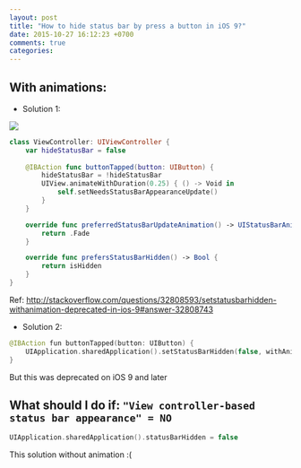 ```yaml
---
layout: post
title: "How to hide status bar by press a button in iOS 9?"
date: 2015-10-27 16:12:23 +0700
comments: true
categories: 
---
```

## With animations:
* Solution 1:

<a href="https://stackoverzone.files.wordpress.com/2015/10/hide-status-bar.gif"><img align='center' src="https://stackoverzone.files.wordpress.com/2015/10/hide-status-bar.gif" /></a>

```swift
class ViewController: UIViewController {
	var hideStatusBar = false
	
	@IBAction func buttonTapped(button: UIButton) {
   		hideStatusBar = !hideStatusBar
   		UIView.animateWithDuration(0.25) { () -> Void in
   			self.setNeedsStatusBarAppearanceUpdate()
   		}
	}

	override func preferredStatusBarUpdateAnimation() -> UIStatusBarAnimation {
		return .Fade
	}

	override func prefersStatusBarHidden() -> Bool {
   		return isHidden
	}
}
```

Ref: <a href="http://stackoverflow.com/questions/32808593/setstatusbarhidden-withanimation-deprecated-in-ios-9#answer-32808743">http://stackoverflow.com/questions/32808593/setstatusbarhidden-withanimation-deprecated-in-ios-9#answer-32808743</a>

* Solution 2:

```swift
@IBAction fun buttonTapped(button: UIButton) {
	UIApplication.sharedApplication().setStatusBarHidden(false, withAnimation: .Fade)
}
```
But this was deprecated on iOS 9 and later

## What should I do if: ```"View controller-based status bar appearance" = NO```

```swift
UIApplication.sharedApplication().statusBarHidden = false
```
This solution without animation :(